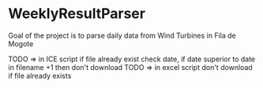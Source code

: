 # WeeklyResultParser
Goal of the project is to parse daily data from Wind Turbines in Fila de Mogote


TODO => in ICE script if file already exist check date, if date superior to date in filename +1 then don't download
TODO => in excel script don't download if file already exists
